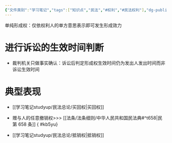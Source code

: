 ```yaml
---
{"文件类别":"学习笔记","tags":["知识点","民法","#权利","#民法权利"],"dg-publish":true,"permalink":"/学习笔记studyup/民法总论/单纯形成权/","dgPassFrontmatter":true,"created":"2024-10-17T08:40:54.385+08:00","updated":"2024-11-01T14:31:57.591+08:00"}
---
```


单纯形成权：仅依权利人的单方意思表示即可发生形成效力
# 进行诉讼的生效时间判断
- 裁判机关只做事实确认：诉讼后判定形成权生效时间仍为发出人发出时间而非诉讼生效时间
# 典型表现
- [[学习笔记studyup/民法总论/买回权\|买回权]]
- 赠与人的任意撤销权>>> [[法条/法条细则/中华人民共和国民法典#^t658\|民第 658 条]]
{ #kb5yu}

- [[学习笔记studyup/民法总论/抵销权\|抵销权]]